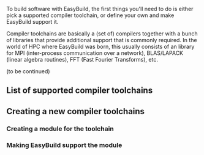 To build software with EasyBuild, the first things you'll need to do is either pick a supported compiler toolchain, or define your own and make EasyBuild support it.

Compiler toolchains are basically a (set of) compilers together with a bunch of libraries that provide additional support that is commonly required. In the world of HPC where EasyBuild was born, this usually consists of an library for MPI (inter-process communication over a network), BLAS/LAPACK (linear algebra routines), FFT (Fast Fourier Transforms), etc.

(to be continued)

## List of supported compiler toolchains

## Creating a new compiler toolchains

### Creating a module for the toolchain

### Making EasyBuild support the module

